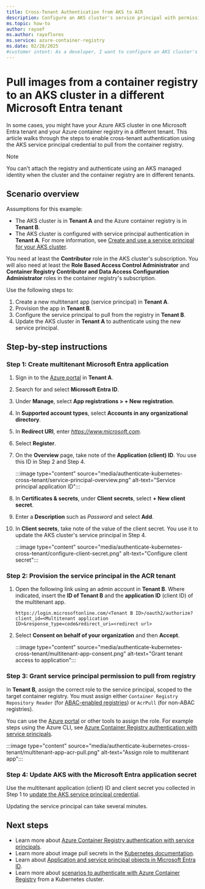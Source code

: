 ```yaml
---
title: Cross-Tenant Authentication from AKS to ACR
description: Configure an AKS cluster's service principal with permissions to access your Azure container registry in a different Microsoft Entra tenant.
ms.topic: how-to
author: rayoef
ms.author: rayoflores
ms.service: azure-container-registry
ms.date: 02/28/2025
#customer intent: As a developer, I want to configure an AKS cluster's service principal with permissions to access my Azure container registry in a different Microsoft Entra tenant so that I can pull images from the registry.
---
```


# Pull images from a container registry to an AKS cluster in a different Microsoft Entra tenant

In some cases, you might have your Azure AKS cluster in one Microsoft Entra tenant and your Azure container registry in a different tenant. This article walks through the steps to enable cross-tenant authentication using the AKS service principal credential to pull from the container registry.

> [!NOTE]
> You can't attach the registry and authenticate using an AKS managed identity when the cluster and the container registry are in different tenants.

## Scenario overview

Assumptions for this example:

* The AKS cluster is in **Tenant A** and the Azure container registry is in **Tenant B**. 
* The AKS cluster is configured with service principal authentication in **Tenant A**. For more information, see [Create and use a service principal for your AKS cluster](/azure/aks/kubernetes-service-principal).

You need at least the **Contributor** role in the AKS cluster's subscription. You will also need at least the **Role Based Access Control Administrator** and **Container Registry Contributor and Data Access Configuration Administrator** roles in the container registry's subscription.

Use the following steps to:

1. Create a new multitenant app (service principal) in **Tenant A**. 
1. Provision the app in **Tenant B**.
1. Configure the service principal to pull from the registry in **Tenant B**.
1. Update the AKS cluster in **Tenant A** to authenticate using the new service principal.

## Step-by-step instructions

<a name='step-1-create-multitenant-azure-ad-application'></a>

### Step 1: Create multitenant Microsoft Entra application

1. Sign in to the [Azure portal](https://portal.azure.com/) in **Tenant A**.
1. Search for and select **Microsoft Entra ID**.
1. Under **Manage**, select **App registrations > + New registration**.
1. In **Supported account types**, select **Accounts in any organizational directory**.
1. In **Redirect URI**, enter *https://www.microsoft.com*.
1. Select **Register**.
1. On the **Overview** page, take note of the **Application (client) ID**. You use this ID in Step 2 and Step 4.

    :::image type="content" source="media/authenticate-kubernetes-cross-tenant/service-principal-overview.png" alt-text="Service principal application ID":::
1. In **Certificates & secrets**, under **Client secrets**, select **+ New client secret**.
1. Enter a **Description** such as *Password* and select **Add**.
1. In **Client secrets**, take note of the value of the client secret. You use it to update the AKS cluster's service principal in Step 4.

    :::image type="content" source="media/authenticate-kubernetes-cross-tenant/configure-client-secret.png" alt-text="Configure client secret":::

### Step 2: Provision the service principal in the ACR tenant

1. Open the following link using an admin account in **Tenant B**. Where indicated, insert the **ID of Tenant B** and the **application ID** (client ID) of the multitenant app.

    ```console
    https://login.microsoftonline.com/<Tenant B ID>/oauth2/authorize?client_id=<Multitenant application ID>&response_type=code&redirect_uri=<redirect url>
    ```

1. Select **Consent on behalf of your organization** and then **Accept**. 
    
    :::image type="content" source="media/authenticate-kubernetes-cross-tenant/multitenant-app-consent.png" alt-text="Grant tenant access to application":::

### Step 3: Grant service principal permission to pull from registry

In **Tenant B**, assign the correct role to the service principal, scoped to the target container registry. You must assign either `Container Registry Repository Reader` (for [ABAC-enabled registries](container-registry-rbac-abac-repository-permissions.md)) or `AcrPull` (for non-ABAC registries).

You can use the [Azure portal](/azure/role-based-access-control/role-assignments-portal) or other tools to assign the role. For example steps using the Azure CLI, see [Azure Container Registry authentication with service principals](container-registry-auth-service-principal.md#use-an-existing-service-principal).

:::image type="content" source="media/authenticate-kubernetes-cross-tenant/multitenant-app-acr-pull.png" alt-text="Assign role to multitenant app":::

<a name='step-4-update-aks-with-the-azure-ad-application-secret'></a>

### Step 4: Update AKS with the Microsoft Entra application secret

Use the multitenant application (client) ID and client secret you collected in Step 1 to [update the AKS service principal credential](/azure/aks/update-credentials#update-aks-cluster-with-service-principal-credentials).

Updating the service principal can take several minutes.

## Next steps

* Learn more about [Azure Container Registry authentication with service principals](container-registry-auth-service-principal.md).
* Learn more about image pull secrets in the [Kubernetes documentation](https://kubernetes.io/docs/concepts/containers/images/#specifying-imagepullsecrets-on-a-pod).
* Learn about [Application and service principal objects in Microsoft Entra ID](/azure/active-directory/develop/app-objects-and-service-principals).
* Learn more about [scenarios to authenticate with Azure Container Registry](authenticate-kubernetes-options.md) from a Kubernetes cluster.
